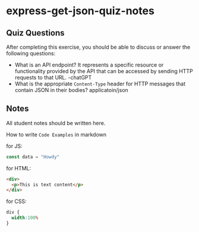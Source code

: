 # express-get-json-quiz-notes

## Quiz Questions

After completing this exercise, you should be able to discuss or answer the following questions:

- What is an API endpoint?
 It represents a specific resource or functionality provided by the API that can be accessed by sending HTTP requests to that URL.
 -chatGPT
- What is the appropriate `Content-Type` header for HTTP messages that contain JSON in their bodies?
applicatoin/json

## Notes

All student notes should be written here.


How to write `Code Examples` in markdown

for JS:
```javascript
const data = "Howdy"
```

for HTML:
```html
<div>
  <p>This is text content</p>
</div>
```

for CSS:
```css
div {
  width:100%
}
```
